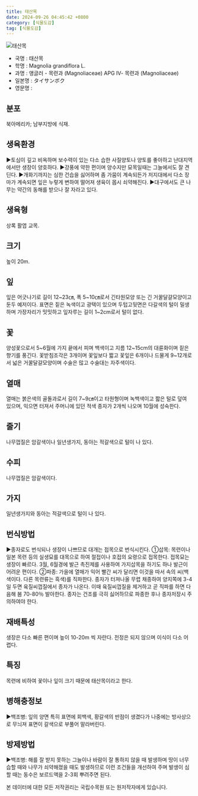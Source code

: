 ```yaml
---
title: 태산목
date: 2024-09-26 04:45:42 +0800
category: [식물도감]
tag: [식물도감]
---
```




![태산목](/fileUpload/plants/basic/Magnoliaceae/Magnolia/11613/11613_2_th2.JPG)
- 국명 : 태산목
- 학명 : Magnolia grandiflora L.
- 과명 : 앵글러 - 목련과 (Magnoliaceae) APG Ⅳ- 목련과 (Magnoliaceae)
- 일본명 : タイサンボク
- 영문명 : 


## 분포
북아메리카; 남부지방에 식재.
## 생육환경
▶토심이 깊고 비옥하며 보수력이 있는 다소 습한 사질양토나 양토를 좋아하고 난대지역에서만 생장이 양호하다. ▶강풍에 약한 편이며 양수지만 묘목일때는 그늘에서도 잘 견딘다. ▶개화기까지는 심한 건습을 싫어하며 좀 가뭄이 계속되든가 저지대에서 다소 장마가 계속되면 잎은 누렇게 변하여 떨어져 생육이 몹시 쇠약해진다. ▶대구에서도 큰 나무는 약간의 동해를 받으나 잘 자라고 있다.
## 생육형
상록 활엽 교목.
## 크기
높이 20m. 
## 잎
잎은 어긋나기로 길이 12~23㎝, 폭 5~10㎝로서 긴타원모양 또는 긴 거꿀달걀모양이고 둔두 예저이다. 표면은 짙은 녹색이고 광택이 있으며 두텁고뒷면은 다갈색의 털이 밀생하며 가장자리가 밋밋하고 잎자루는 길이 1~2cm로서 털이 없다.
## 꽃
양성꽃으로서 5~6월에 가지 끝에서 피며 백색이고 지름 12~15cm의 대륜화이며 짙은 향기를 풍긴다. 꽃받침조각은 3개이며 꽃잎보다 짧고 꽃잎은 6개이나 드물게 9~12개로서 넓은 거꿀달걀모양이며 수술은 많고 수술대는 자주색이다.
## 열매
열매는 붉은색의 골돌과로서 길이 7~9㎝이고 타원형이며 녹백색이고 짧은 털로 덮여 있으며, 익으면 터져서 주머니에 있던 적색 종자가 2개씩 나오며 10월에 성숙한다.
## 줄기
나무껍질은 암갈색이나 일년생가지, 동아는 적갈색으로 털이 나 있다.
## 수피
나무껍질은 암갈색이다.
## 가지
일년생가지와 동아는 적갈색으로 털이 나 있다.
## 번식방법
▶종자로도 번식되나 생장이 나쁘므로 대개는 접목으로 번식시킨다. ①삽목: 목련이나 일본 목련 등의 실생묘를 대목으로 하여 절접이나 호접의 요령으로 접목한다. 접목묘는 생장이 빠르다. 3월, 6월경에 발근 촉진제를 사용하여 가지삽목을 하기도 하나 발근이 어려운 편이다. ②파종: 가을에 열매가 익어 빨간 씨가 달리면 이것을 따서 속의 씨(백색이다. 다른 목련류는 흑색)를 직파한다. 종자가 터져나올 무렵 채종하여 양지쪽에 3-4일 두면 육질씨껍질에서 종자가 나온다. 이때 육질씨껍질을 제거하고 곧 직파를 하면 다음해 봄 70-80％ 발아한다. 종자는 건조를 극히 싫어하므로 파종한 후나 종자저장시 주의하여야 한다.
## 재배특성
생장은 다소 빠른 편이며 높이 10-20m 씩 자란다. 전정은 되지 않으며 이식이 다소 어렵다.
## 특징
목련에 비하여 꽃이나 잎이 크기 때문에 태산목이라고 한다.
## 병해충정보
▶백조병: 잎의 양면 특히 표면에 회백색, 황갈색의 반점이 생겼다가 나중에는 방사상으로 무늬져 표면이 갈색으로 부풀어 말라버린다.
## 방제방법
▶백조병: 해를 잘 받지 못하는 그늘이나 바람이 잘 통하지 않을 때 발생하며 땅이 너무 습할 때와 나무가 쇠약해졌을 때도 발생하므로 이런 조건들을 개선하여 주며 발생이 심할 때는 동수은 보르드액을 2-3회 뿌려주면 된다.






본 데이터에 대한 모든 저작권리는 국립수목원 또는 원저작자에게 있습니다.
